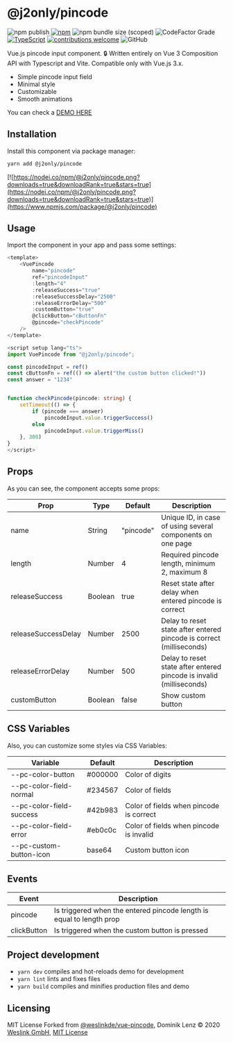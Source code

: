 # @j2only/pincode

 ![npm publish](https://github.com/j2only/pincode/actions/workflows/npm.yml/badge.svg) [![npm](https://img.shields.io/npm/v/@j2only/pincode.svg)](https://www.npmjs.com/package/@j2only/pincode) ![npm bundle size (scoped)](https://img.shields.io/bundlephobia/minzip/%40j2only/pincode) ![CodeFactor Grade](https://img.shields.io/codefactor/grade/github/j2only/pincode) [![TypeScript](https://img.shields.io/badge/%3C%2F%3E-TypeScript-%230074c1.svg)](https://www.typescriptlang.org/) [![contributions welcome](https://img.shields.io/badge/contributions-welcome-brightgreen.svg?style=flat)](https://github.com/j2only/pincode/issues) ![GitHub](https://img.shields.io/github/license/j2only/pincode)

Vue.js pincode input component. :lock:
Written entirely on Vue 3 Composition API with Typescript and Vite. Compatible only with Vue.js 3.x.

- Simple pincode input field
- Minimal style
- Customizable
- Smooth animations

You can check a [DEMO HERE](https://j2only.github.io/pincode/)

## Installation

Install this component via package manager:

```bash
yarn add @j2only/pincode
```

[![https://nodei.co/npm/@j2only/pincode.png?downloads=true&downloadRank=true&stars=true](https://nodei.co/npm/@j2only/pincode.png?downloads=true&downloadRank=true&stars=true)](https://www.npmjs.com/package/@j2only/pincode)

## Usage

Import the component in your app and pass some settings:

```typescript
<template>
    <VuePincode
        name="pincode"
        ref="pincodeInput"
        :length="4"
        :releaseSuccess="true"
        :releaseSuccessDelay="2500"
        :releaseErrorDelay="500"
        :customButton="true"
        @clickButton="cButtonFn"
        @pincode="checkPincode"
    />
</template>

<script setup lang="ts">
import VuePincode from "@j2only/pincode";

const pincodeInput = ref()
const cButtonFn = ref(() => alert("the custom button clicked!"))
const answer = "1234"


function checkPincode(pincode: string) {
    setTimeout(() => {
        if (pincode === answer)
            pincodeInput.value.triggerSuccess()
        else
            pincodeInput.value.triggerMiss()
    }, 300)
}
</script>
```

## Props

As you can see, the component accepts some props:

| Prop                | Type    | Default   | Description                                                          |
| ------------------- | ------- | --------- | -------------------------------------------------------------------- |
| name                | String  | "pincode" | Unique ID, in case of using several components on one page           |
| length              | Number  | 4         | Required pincode length, minimum 2, maximum 8                        |
| releaseSuccess      | Boolean | true      | Reset state after delay when entered pincode is correct              |
| releaseSuccessDelay | Number  | 2500      | Delay to reset state after entered pincode is correct (milliseconds) |
| releaseErrorDelay   | Number  | 500       | Delay to reset state after entered pincode is invalid (milliseconds) |
| customButton        | Boolean | false     | Show custom button                                                   |

## CSS Variables

Also, you can customize some styles via CSS Variables:

| Variable                 | Default | Description                             |
| ------------------------ | ------- | --------------------------------------- |
| --pc-color-button        | #000000 | Color of digits                         |
| --pc-color-field-normal  | #234567 | Color of fields                         |
| --pc-color-field-success | #42b983 | Color of fields when pincode is correct |
| --pc-color-field-error   | #eb0c0c | Color of fields when pincode is invalid |
| --pc-custom-button-icon  | base64  | Custom button icon                      |

## Events

| Event       | Description                                                          |
| ----------- | -------------------------------------------------------------------- |
| pincode     | Is triggered when the entered pincode length is equal to length prop |
| clickButton | Is triggered when the custom button is pressed                       |

## Project development

- `yarn dev` compiles and hot-reloads demo for development
- `yarn lint` lints and fixes files
- `yarn build` compiles and minifies production files and demo

## Licensing

MIT License
Forked from [@weslinkde/vue-pincode](https://github.com/weslinkde/vue-pincode), Dominik Lenz :copyright: 2020 [Weslink GmbH](https://weslink.de), [MIT License](LICENSE)
